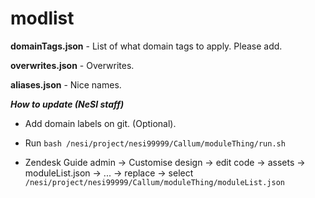 # modlist


**domainTags.json** - List of what domain tags to apply. Please add.

**overwrites.json** - Overwrites.

**aliases.json** - Nice names.


***How to update (NeSI staff)***

* Add domain labels on git. (Optional).

* Run ```bash /nesi/project/nesi99999/Callum/moduleThing/run.sh```

* Zendesk Guide admin → Customise design → edit code → assets → moduleList.json → ... → replace → select ```/nesi/project/nesi99999/Callum/moduleThing/moduleList.json```
